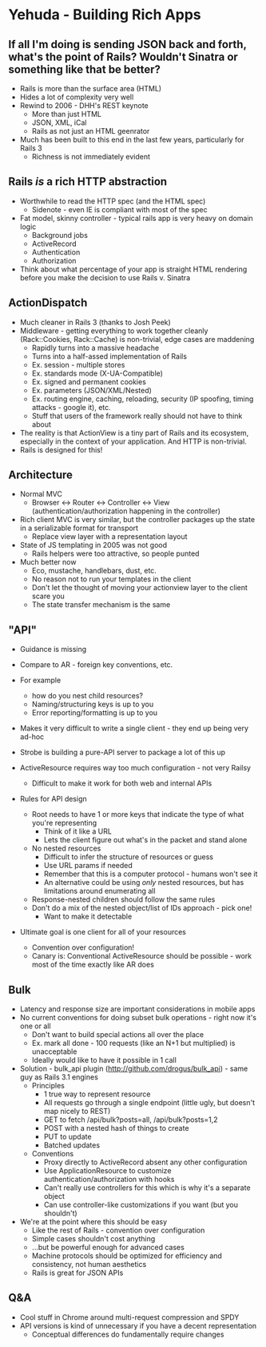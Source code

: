 # Yehuda - Building Rich Apps

## If all I'm doing is sending JSON back and forth, what's the point of Rails?  Wouldn't Sinatra or something like that be better?
- Rails is more than the surface area (HTML)
- Hides a lot of complexity very well
- Rewind to 2006 - DHH's REST keynote
  - More than just HTML
  - JSON, XML, iCal
  - Rails as not just an HTML geenrator
- Much has been built to this end in the last few years, particularly for Rails 3
  - Richness is not immediately evident
## Rails *is* a rich HTTP abstraction
- Worthwhile to read the HTTP spec (and the HTML spec)
  - Sidenote - even IE is compliant with most of the spec
- Fat model, skinny controller - typical rails app is very heavy on domain logic
  - Background jobs
  - ActiveRecord
  - Authentication
  - Authorization
- Think about what percentage of your app is straight HTML rendering before you make the decision to use Rails v. Sinatra
## ActionDispatch
- Much cleaner in Rails 3 (thanks to Josh Peek)
- Middleware - getting everything to work together cleanly (Rack::Cookies, Rack::Cache) is non-trivial, edge cases are maddening
  - Rapidly turns into a massive headache
  - Turns into a half-assed implementation of Rails
  - Ex. session - multiple stores
  - Ex. standards mode (X-UA-Compatible)
  - Ex. signed and permanent cookies
  - Ex. parameters (JSON/XML/Nested)
  - Ex. routing engine, caching, reloading, security (IP spoofing, timing attacks - google it), etc.
  - Stuff that users of the framework really should not have to think about
- The reality is that ActionView is a tiny part of Rails and its ecosystem, especially in the context of your application.  And HTTP is non-trivial.
- Rails is designed for this!
## Architecture
- Normal MVC
  - Browser <-> Router <-> Controller <-> View (authentication/authorization happening in the controller)
- Rich client MVC is very similar, but the controller packages up the state in a serializable format for transport
  - Replace view layer with a representation layout
- State of JS templating in 2005 was not good
  - Rails helpers were too attractive, so people punted
- Much better now
  - Eco, mustache, handlebars, dust, etc.
  - No reason not to run your templates in the client
  - Don't let the thought of moving your actionview layer to the client scare you
  - The state transfer mechanism is the same
## "API"
- Guidance is missing
- Compare to AR - foreign key conventions, etc.
- For example 
  - how do you nest child resources?
  - Naming/structuring keys is up to you
  - Error reporting/formatting is up to you
- Makes it very difficult to write a single client - they end up being very ad-hoc
- Strobe is building a pure-API server to package a lot of this up
- ActiveResource requires way too much configuration - not very Railsy
  - Difficult to make it work for both web and internal APIs
  
- Rules for API design
  - Root needs to have 1 or more keys that indicate the type of what you're representing
    - Think of it like a URL
    - Lets the client figure out what's in the packet and stand alone
  - No nested resources
    - Difficult to infer the structure of resources or guess
    - Use URL params if needed
    - Remember that this is a computer protocol - humans won't see it
    - An alternative could be using *only* nested resources, but has limitations around enumerating all
  - Response-nested children should follow the same rules
  - Don't do a mix of the nested object/list of IDs approach - pick one!
     - Want to make it detectable
- Ultimate goal is one client for all of your resources
  - Convention over configuration!
  - Canary is: Conventional ActiveResource should be possible - work most of the time exactly like AR does
  
## Bulk
- Latency and response size are important considerations in mobile apps
- No current conventions for doing subset bulk operations - right now it's one or all
  - Don't want to build special actions all over the place
  - Ex. mark all done - 100 requests (like an N+1 but multiplied) is unacceptable
  - Ideally would like to have it possible in 1 call
- Solution - bulk_api plugin (http://github.com/drogus/bulk_api) - same guy as Rails 3.1 engines
  - Principles
    - 1 true way to represent resource
    - All requests go through a single endpoint (little ugly, but doesn't map nicely to REST)
    - GET to fetch /api/bulk?posts=all, /api/bulk?posts=1,2
    - POST with a nested hash of things to create
    - PUT to update
    - Batched updates
  - Conventions
    - Proxy directly to ActiveRecord absent any other configuration
    - Use ApplicationResource to customize authentication/authorization with hooks
    - Can't really use controllers for this which is why it's a separate object
    - Can use controller-like customizations if you want (but you shouldn't)
- We're at the point where this should be easy
  - Like the rest of Rails - convention over configuration
  - Simple cases shouldn't cost anything
  - ...but be powerful enough for advanced cases
  - Machine protocols should be optimized for efficiency and consistency, not human aesthetics
  - Rails is great for JSON APIs
  
## Q&A
- Cool stuff in Chrome around multi-request compression and SPDY
- API versions is kind of unnecessary if you have a decent representation
  - Conceptual differences do fundamentally require changes